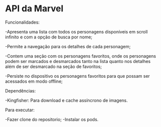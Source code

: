 # API da Marvel


Funcionalidades:

  -Apresenta uma lista com todos os personagens disponíveis em scroll infinito e com a opção de busca por nome;
  
  -Permite a navegação para os detalhes de cada personagem;
  
  -Contem uma seção com os personagens favoritos, onde os personagens podem ser marcados e desmarcados tanto na lista quanto nos detalhes além de ser desmarcado na seção de favoritos;
  
  -Persiste no dispositivo os personagens favoritos para que possam ser acessados em modo offline;
  
  
Dependências:

  -Kingfisher: Para download e cache assíncrono de imagens.
  
 
 Para executar:
  
  -Fazer clone do repositorio;
  -Instalar os pods.
